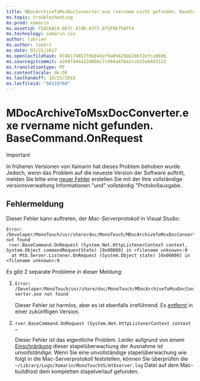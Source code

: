 ```yaml
---
title: MDocArchiveToMsxDocConverter.exe rvername nicht gefunden. BaseCommand.OnRequest
ms.topic: troubleshooting
ms.prod: xamarin
ms.assetid: F5AC6AC4-0E7C-4746-A7CF-872F0E75AFF4
ms.technology: xamarin-ios
author: lobrien
ms.author: laobri
ms.date: 03/21/2017
ms.openlocfilehash: 0746174857f66843ef9a09429b6286f2efca90d6
ms.sourcegitcommit: e268fd44422d0bbc7c944a678e2cc633a0493122
ms.translationtype: MT
ms.contentlocale: de-DE
ms.lasthandoff: 10/25/2018
ms.locfileid: "50119760"
---
```

# <a name="mdocarchivetomsxdocconverterexe-not-found-rverbasecommandonrequest"></a>MDocArchiveToMsxDocConverter.exe rvername nicht gefunden. BaseCommand.OnRequest

> [!IMPORTANT]
> In früheren Versionen von Xamarin hat dieses Problem behoben wurde. Jedoch, wenn das Problem auf die neueste Version der Software auftritt, melden Sie bitte eine [neuer Fehler](~/cross-platform/troubleshooting/questions/howto-file-bug.md) erstellen Sie mit der Ihre vollständige versionsverwaltung Informationen "und" vollständig "Protokollausgabe.


## <a name="error-message"></a>Fehlermeldung

Dieser Fehler kann auftreten, der *Mac-Serverprotokoll* in Visual Studio:

```
Error: /Developer/MonoTouch/usr/share/doc/MonoTouch/MDocArchiveToMsxDocConverter.exe not found
 rver.BaseCommand.OnRequest (System.Net.HttpListenerContext context, System.Object commandRequestState) [0x00000] in <filename unknown>:0
  at Mtb.Server.Listener.OnRequest (System.Object state) [0x00000] in <filename unknown>:0
```

Es gibt 2 separate Probleme in dieser Meldung:

1.  `Error: /Developer/MonoTouch/usr/share/doc/MonoTouch/MDocArchiveToMsxDocConverter.exe not found`

    Dieser Fehler ist harmlos, aber es ist ebenfalls irreführend. Es [entfernt](https://bugzilla.xamarin.com/show_bug.cgi?id=21667) in einer zukünftigen Version.

2.  `rver.BaseCommand.OnRequest (System.Net.HttpListenerContext context …`

    Dieser Fehler ist das eigentliche Problem. Leider aufgrund von einem [Einschränkung](https://bugzilla.xamarin.com/show_bug.cgi?id=22080) dieser stapelüberwachung der Ausnahme ist *unvollständige*. Wenn Sie eine unvollständige stapelüberwachung wie folgt in die Mac-Serverprotokoll feststellen, können Sie überprüfen die `~/Library/Logs/Xamarin/MonoTouchVS/mtbserver.log` Datei auf dem Mac-buildhost dem kompletten stapelverlauf gefunden.
